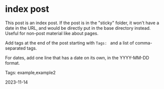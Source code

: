 # index post

This post is an index post. If the post is in the "sticky" folder, it won't have a date in the URL, and would be directly put in the base directory instead. Useful for non-post material like about pages.

Add tags at the end of the post starting with `Tags: ` and a list of comma-separated tags.

For dates, add one line that has a date on its own, in the YYYY-MM-DD format.

Tags: example,example2

2023-11-14
